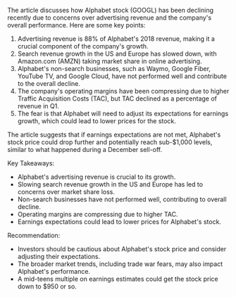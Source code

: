 The article discusses how Alphabet stock (GOOGL) has been declining recently due to concerns over advertising revenue and the company's overall performance. Here are some key points:

1. Advertising revenue is 88% of Alphabet's 2018 revenue, making it a crucial component of the company's growth.
2. Search revenue growth in the US and Europe has slowed down, with Amazon.com (AMZN) taking market share in online advertising.
3. Alphabet's non-search businesses, such as Waymo, Google Fiber, YouTube TV, and Google Cloud, have not performed well and contribute to the overall decline.
4. The company's operating margins have been compressing due to higher Traffic Acquisition Costs (TAC), but TAC declined as a percentage of revenue in Q1.
5. The fear is that Alphabet will need to adjust its expectations for earnings growth, which could lead to lower prices for the stock.

The article suggests that if earnings expectations are not met, Alphabet's stock price could drop further and potentially reach sub-$1,000 levels, similar to what happened during a December sell-off.

Key Takeaways:

* Alphabet's advertising revenue is crucial to its growth.
* Slowing search revenue growth in the US and Europe has led to concerns over market share loss.
* Non-search businesses have not performed well, contributing to overall decline.
* Operating margins are compressing due to higher TAC.
* Earnings expectations could lead to lower prices for Alphabet's stock.

Recommendation:

* Investors should be cautious about Alphabet's stock price and consider adjusting their expectations.
* The broader market trends, including trade war fears, may also impact Alphabet's performance.
* A mid-teens multiple on earnings estimates could get the stock price down to $950 or so.